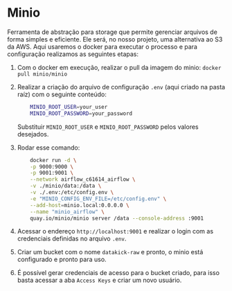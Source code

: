 # Minio

Ferramenta de abstração para storage que permite gerenciar arquivos de forma simples e eficiente. Ele será, no nosso projeto, uma alternativa ao S3 da AWS. Aqui usaremos o docker para executar o processo e para configuração realizamos as seguintes etapas:

1. Com o docker em execução, realizar o pull da imagem do minio: `docker pull minio/minio`
2. Realizar a criação do arquivo de configuração `.env` (aqui criado na pasta raíz) com o seguinte conteúdo:

    ```bash
        MINIO_ROOT_USER=your_user
        MINIO_ROOT_PASSWORD=your_password
    ```

    Substituir `MINIO_ROOT_USER` e `MINIO_ROOT_PASSWORD` pelos valores desejados.

3. Rodar esse comando:

    ```bash
        docker run -d \
        -p 9000:9000 \
        -p 9001:9001 \
        --network airflow_c61614_airflow \
        -v ./minio/data:/data \
        -v ./.env:/etc/config.env \
        -e "MINIO_CONFIG_ENV_FILE=/etc/config.env" \
        --add-host=minio.local:0.0.0.0 \
        --name "minio_airflow" \
        quay.io/minio/minio server /data --console-address :9001
    ```

4. Acessar o endereço `http://localhost:9001` e realizar o login com as credenciais definidas no arquivo `.env`.

5. Criar um bucket com o nome `datakick-raw` e pronto, o minio está configurado e pronto para uso.

6. É possível gerar credenciais de acesso para o bucket criado, para isso basta acessar a aba `Access Keys` e criar um novo usuário.
